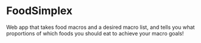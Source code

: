 FoodSimplex
===========

Web app that takes food macros and a desired macro list, and tells you what proportions of which foods you should eat to achieve your macro goals!
